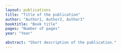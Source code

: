 ```yaml
---
layout: publications
title: "Title of the publication"
author: "Author1, Author2, Author3"
booktitle: "Book title"
pages: "Number of pages"
year: "Year"

abstract: "Short description of the publication."
---
```

